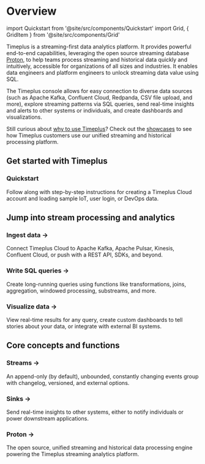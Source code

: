 # Overview

import Quickstart from '@site/src/components/Quickstart'
import Grid, { GridItem } from '@site/src/components/Grid'

Timeplus is a streaming-first data analytics platform. It provides powerful end-to-end capabilities, leveraging the open
source streaming database [Proton](proton), to help teams process streaming and historical data quickly and intuitively,
accessible for organizations of all sizes and industries. It enables data engineers and platform engineers to unlock
streaming data value using SQL. 

The Timeplus console allows for easy connection to diverse data sources (such as Apache Kafka, Confluent Cloud,
Redpanda, CSV file upload, and more), explore streaming patterns via SQL queries, send real-time insights and alerts to
other systems or individuals, and create dashboards and visualizations.

Still curious about [why to use Timeplus](why-timeplus)? Check out the [showcases](showcases) to see how Timeplus
customers use our unified streaming and historical processing platform.

## Get started with Timeplus

<Quickstart href="/quickstart">

  <h3>Quickstart</h3>

  <p>Follow along with step-by-step instructions for creating a Timeplus Cloud account and loading sample IoT, user login, or DevOps data.</p>

</Quickstart>

## Jump into stream processing and analytics

<Grid>

  <GridItem href="/ingestion">
    <h3>Ingest data &rarr;</h3>
    <p>Connect Timeplus Cloud to Apache Kafka, Apache Pulsar, Kinesis, Confluent Cloud, or push with a REST API, SDKs, and beyond.</p>
  </GridItem>
  <GridItem href="/query-syntax">
    <h3>Write SQL queries &rarr;</h3>
    <p>Create long-running queries using functions like transformations, joins, aggregation, windowed processing, substreams, and more.</p>
  </GridItem>
  <GridItem href="/viz">
    <h3>Visualize data &rarr;</h3>
    <p>View real-time results for any query, create custom dashboards to tell stories about your data, or integrate with external BI systems.</p>
  </GridItem>
</Grid>

## Core concepts and functions

<Grid>
  <GridItem href="/working-with-streams">
    <h3>Streams &rarr;</h3>
    <p>An append-only (by default), unbounded, constantly changing events group with changelog, versioned, and external options.</p>

  </GridItem>
  <GridItem href="/destination">
    <h3>Sinks &rarr;</h3>
    <p>Send real-time insights to other systems, either to notify individuals or power downstream applications.</p>

  </GridItem>
  <GridItem href="/proton">
    <h3>Proton &rarr;</h3>
    <p>The open source, unified streaming and historical data processing engine powering the Timeplus streaming analytics platform.</p>

  </GridItem>
</Grid>
